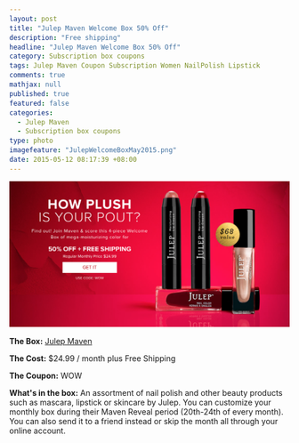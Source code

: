 ```yaml
---
layout: post
title: "Julep Maven Welcome Box 50% Off"
description: "Free shipping"
headline: "Julep Maven Welcome Box 50% Off"
category: Subscription box coupons
tags: Julep Maven Coupon Subscription Women NailPolish Lipstick
comments: true
mathjax: null
published: true
featured: false
categories: 
  - Julep Maven
  - Subscription box coupons
type: photo
imagefeature: "JulepWelcomeBoxMay2015.png"
date: 2015-05-12 08:17:39 +08:00
---
```

![Julep Maven Welcome Box](/images/JulepWelcomeBoxMay2015.png)
<p><b>The Box:</b> <a href="https://www.julep.com/rewardsref/index/refer/id/1532991/">Julep Maven</a></p>
<p><b>The Cost:</b> $24.99 / month plus Free Shipping</p>
<p><b>The Coupon:</b> WOW</p>
<p><b>What's in the box:</b> An assortment of nail polish and other beauty products such as mascara, lipstick or skincare by Julep. 
You can customize your monthly box during their Maven Reveal period (20th-24th of every month). 
You can also send it to a friend instead or skip the month all through your online account.
